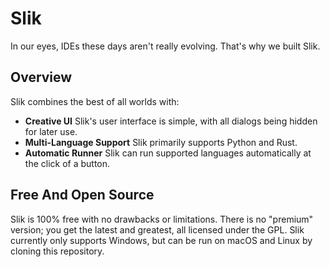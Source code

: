 # Slik
In our eyes, IDEs these days aren't really evolving. That's why we built Slik.

## Overview
Slik combines the best of all worlds with:

- **Creative UI** Slik's user interface is simple, with all dialogs being hidden for later use.
- **Multi-Language Support** Slik primarily supports Python and Rust.
- **Automatic Runner** Slik can run supported languages automatically at the click of a button.

## Free And Open Source
Slik is 100% free with no drawbacks or limitations. There is no "premium" version; you get the latest and greatest, 
all licensed under the GPL. Slik currently only supports Windows, but can be run on macOS and Linux by cloning this 
repository.

